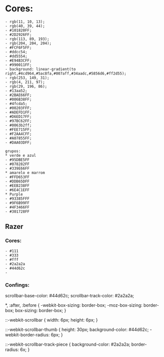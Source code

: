 # Cores:

    - rgb(11, 10, 13);
    - rgb(40, 39, 44);
    - #101820FF;
    - #2D2926FF;
    - rgb(113, 89, 193);
    - rgb(204, 204, 204);
    - #FCF6F5FF;
    - #ddcc54;
    - #dd5554;
    - #E94B3CFF;
    - #990011FF;
    - background: linear-gradient(to right,#4cd964,#5ac8fa,#007aff,#34aadc,#5856d6,#ff2d55);
    - rgb(253, 149, 31);
    - rgb(4, 211, 97);
    - rgb(29, 196, 86);
    - #13aa52;
    - #2BAE66FF;
    - #006B38FF;
    - #4fcda5;
    - #00203FFF;
    - #ADEFD1FF;
    - #D6ED17FF;
    - #97BC62FF;
    - #0063b2ff;
    - #FEE715FF;
    - #F2AA4CFF;
    - #A07855FF;
    - #DAA03DFF;

    grupos:
    * verde e azul
    - #95DBE5FF
    - #078282FF
    - #339E66FF
    * amarelo e marrom
    - #FFD653FF
    - #DDB65DFF
    - #EEB238FF
    - #6E4C1EFF
    * Purple
    - #93385FFF
    - #9F6B99FF
    - #4F3466FF
    - #301728FF

## Razer

### Cores:
    - #111
    - #333
    - #fff
    - #2a2a2a
    - #44d62c
    - 
### Confings:

scrollbar-base-color: #44d62c;
scrollbar-track-color: #2a2a2a;

*, :after, :before {
    -webkit-box-sizing: border-box;
    -moz-box-sizing: border-box;
    box-sizing: border-box;
}

::-webkit-scrollbar {
    width: 6px;
    height: 6px;
}

::-webkit-scrollbar-thumb {
    height: 30px;
    background-color: #44d62c;
    -webkit-border-radius: 6px;
}

::-webkit-scrollbar-track-piece {
    background-color: #2a2a2a;
    border-radius: 6x;
}